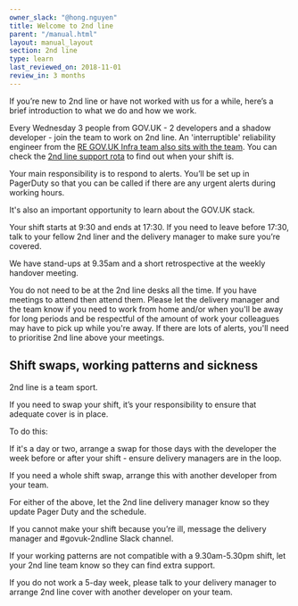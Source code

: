 ```yaml
---
owner_slack: "@hong.nguyen"
title: Welcome to 2nd line
parent: "/manual.html"
layout: manual_layout
section: 2nd line
type: learn
last_reviewed_on: 2018-11-01
review_in: 3 months
---
```


If you’re new to 2nd line or have not worked with us for a while, here’s a brief introduction to what we do and how we work.

Every Wednesday 3 people from GOV.UK - 2 developers and a shadow developer - join the team to work on 2nd line. An 'interruptible' reliability engineer from the [RE GOV.UK Infra team also sits with the team](/manual/raising-issues-with-reliability-engineering.html#header). You can check the [2nd line support rota](https://docs.google.com/spreadsheets/d/1OTVm_k6MDdCFN1EFzrKXWu4iIPI7uR9mssI8AMwn7lU/edit#gid=10) to find out when your shift is.  

Your main responsibility is to respond to alerts. You’ll be set up in PagerDuty so that you can be called if there are any urgent alerts during working hours.

It's also an important opportunity to learn about the GOV.UK stack.

Your shift starts at 9:30 and ends at 17:30. If you need to leave before 17:30, talk to your fellow 2nd liner and the delivery manager to make sure you’re covered.

We have stand-ups at 9.35am and a short retrospective at the weekly handover meeting.

You do not need to be at the 2nd line desks all the time. If you have meetings to attend then attend them. Please let the delivery manager and the team know if you need to work from home and/or when you'll be away for long periods and be respectful of the amount of work your colleagues may have to pick up while you're away. If there are lots of alerts, you'll need to prioritise 2nd line above your meetings.

## Shift swaps, working patterns and sickness

2nd line is a team sport.

If you need to swap your shift, it’s your responsibility to ensure that adequate cover is in place.

To do this:

If it's a day or two, arrange a swap for those days with the developer the week before or after your shift - ensure delivery managers are in the loop.

If you need a whole shift swap, arrange this with another developer from your team.

For either of the above, let the 2nd line delivery manager know so they update Pager Duty and the schedule.

If you cannot make your shift because you’re ill, message the delivery manager and #govuk-2ndline Slack channel.

If your working patterns are not compatible with a 9.30am-5.30pm shift, let your 2nd line team know so they can find extra support.

If you do not work a 5-day week, please talk to your delivery manager to arrange 2nd line cover with another developer on your team.
